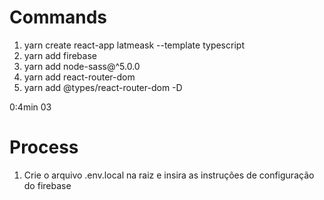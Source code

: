 # Commands
1. yarn create react-app latmeask --template typescript
2. yarn add firebase
3. yarn add node-sass@^5.0.0
4. yarn add react-router-dom
5. yarn add @types/react-router-dom -D


0:4min 03
   

# Process
1. Crie o arquivo .env.local na raiz e insira as instruções de configuração do firebase